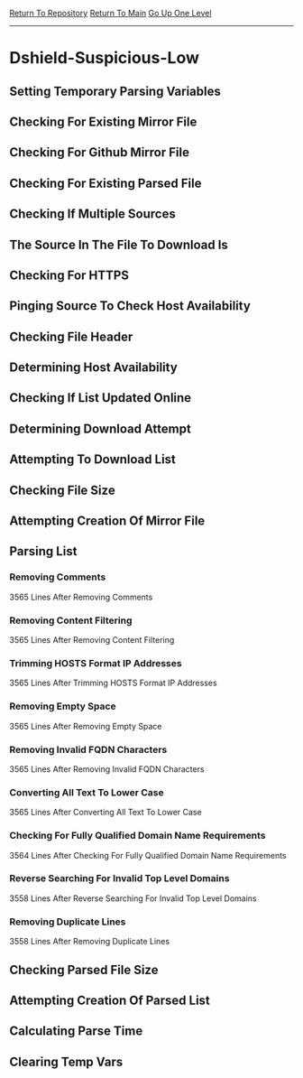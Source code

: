 [Return To Repository](https://github.com/deathbybandaid/piholeparser/)
[Return To Main](https://github.com/deathbybandaid/piholeparser/blob/dev-nomerge/RecentRunLogs/Mainlog.md)
[Go Up One Level](https://github.com/deathbybandaid/piholeparser/blob/dev-nomerge/RecentRunLogs/TopLevelScripts/30-Processing-External-Blacklists.md)
____________________________________
# Dshield-Suspicious-Low
## Setting Temporary Parsing Variables
## Checking For Existing Mirror File
## Checking For Github Mirror File
## Checking For Existing Parsed File
## Checking If Multiple Sources
## The Source In The File To Download Is
## Checking For HTTPS
## Pinging Source To Check Host Availability
## Checking File Header
## Determining Host Availability
## Checking If List Updated Online
## Determining Download Attempt
## Attempting To Download List
## Checking File Size
## Attempting Creation Of Mirror File
## Parsing List
### Removing Comments
3565 Lines After Removing Comments
### Removing Content Filtering
3565 Lines After Removing Content Filtering
### Trimming HOSTS Format IP Addresses
3565 Lines After Trimming HOSTS Format IP Addresses
### Removing Empty Space
3565 Lines After Removing Empty Space
### Removing Invalid FQDN Characters
3565 Lines After Removing Invalid FQDN Characters
### Converting All Text To Lower Case
3565 Lines After Converting All Text To Lower Case
### Checking For Fully Qualified Domain Name Requirements
3564 Lines After Checking For Fully Qualified Domain Name Requirements
### Reverse Searching For Invalid Top Level Domains
3558 Lines After Reverse Searching For Invalid Top Level Domains
### Removing Duplicate Lines
3558 Lines After Removing Duplicate Lines
## Checking Parsed File Size
## Attempting Creation Of Parsed List
## Calculating Parse Time
## Clearing Temp Vars
